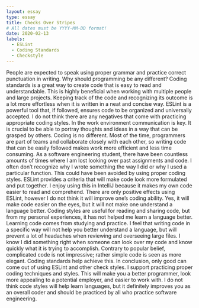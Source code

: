 ```yaml
---
layout: essay
type: essay
title: Checks Over Stripes
# All dates must be YYYY-MM-DD format!
date: 2020-02-13
labels:
  - ESLint
  - Coding Standards
  - Checkstyle
---
```

People are expected to speak using proper grammar and practice correct punctuation in writing. Why should programming be any different? Coding standards is a great way to create code that is easy to read and understandable. This is highly beneficial when working with multiple people and large projects. Keeping track of the code and recognizing its outcome is a lot more effortless when it is written in a neat and concise way. ESLint is a powerful tool that, if followed, ensures code to be organized and universally accepted. 
I do not think there are any negatives that come with practicing appropriate coding styles. In the work environment communication is key. It is crucial to be able to portray thoughts and ideas in a way that can be grasped by others. Coding is no different. Most of the time, programmers are part of teams and collaborate closely with each other, so writing code that can be easily followed makes work more efficient and less time consuming. As a software engineering student, there have been countless amounts of times where I am lost looking over past assignments and code. I often don’t recognize why I wrote something the way I did or why I used a particular function. This could have been avoided by using proper coding styles. 
ESLint provides a criteria that will make code look more formulated and put together. I enjoy using this in IntelliJ because it makes my own code easier to read and comprehend. There are only positive effects using ESLint, however I do not think it will improve one’s coding ability. Yes, it will make code easier on the eyes, but it will not make one understand a language better. Coding styles are useful for reading and sharing code, but from my personal experiences, it has not helped me learn a language better. Learning code comes from studying and practice. I feel that writing code in a specific way will not help you better understand a language, but will prevent a lot of headaches when reviewing and overseeing large files. I know I did something right when someone can look over my code and know quickly what it is trying to accomplish. Contrary to popular belief, complicated code is not impressive; rather simple code is seen as more elegant. Coding standards help achieve this.
In conclusion, only good can come out of using ESLint and other check styles. I support practicing proper coding techniques and styles. This will make you a better programmer, look more appealing to a potential employer, and easier to work with. I do not think code styles will help learn languages, but it definitely improves you as an overall coder and should be practiced by all who practice software engineering.
